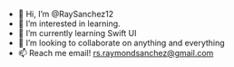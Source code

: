 - 👋 Hi, I’m @RaySanchez12
- 👀 I’m interested in learning.
- 🌱 I’m currently learning Swift UI
- 💞️ I’m looking to collaborate on anything and everything
- 📫 Reach me email! rs.raymondsanchez@gmail.com

<!---
RaySanchez12/RaySanchez12 is a ✨ special ✨ repository because its `README.md` (this file) appears on your GitHub profile.
You can click the Preview link to take a look at your changes.
--->

